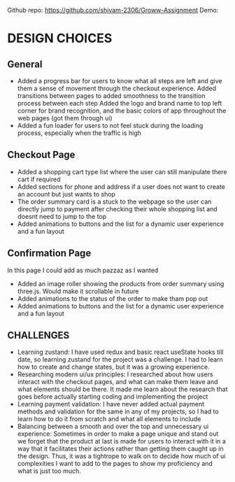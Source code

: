 
 
Github repo: https://github.com/shivam-2306/Groww-Assignment
Demo: 

# DESIGN CHOICES
## General
- Added a progress bar for users to know what all steps are left and give them a sense of movement through the checkout experience.
Added transitions between pages to added smoothness to the transition process between each step
Added the logo and brand name to top left corner for brand recognition, and the basic colors of app throughout the web pages (got them through ui)
- Added a fun loader for users to not feel stuck during the loading process, especially when the traffic is high 

## Checkout Page
- Added a shopping cart type list where the user can still manipulate there cart if required
- Added sections for phone and address if a user does not want to create an account but just wants to shop 
- The order summary card is a stuck to the webpage so the user can directly jump to payment after checking their whole shopping list and doesnt need to jump to the top 
- Added animations to buttons and the list for a dynamic user experience and a fun layout

## Confirmation Page
In this page I could add as much pazzaz as I wanted
- Added an image roller showing the products from order summary using three.js. Would make it scrollable in future
- Added animations to the status of the order to make tham pop out
- Added animations to buttons and the list for a dynamic user experience and a fun layout


## CHALLENGES
- Learning zustand: I have used redux and basic react useState hooks till date, so learning zustand for the project was a challenge. I had to learn how to create and change states, but it was a growing experience.
- Researching modern ui/ux principles: I researched about how users interact with the checkout pages, and what can make them leave and what elements should be there. It made me learn about the research that goes before actually starting coding and implementing the project
- Learning payment validation:  I have never added actual payment methods and validation for the same in any of my projects, so I had to learn how to do it from scratch and what all elements to include
- Balancing between a smooth and over the top and unnecessary ui experience: Sometimes in order to make a page unique and stand out we forget that the product at last is made for users to interact with it in a way that it facilitates their actions rather than getting them caught up in the design. Thus, it was a tightrope to walk on to decide how much of ui complexities I want to add to the pages to show my proficiency and what is just too much.



